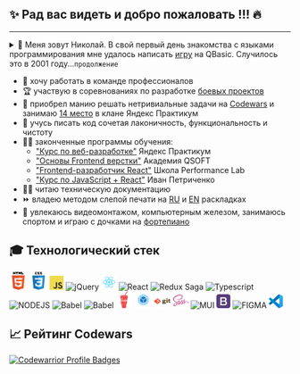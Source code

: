 ## ✨ Рад вас видеть и добро пожаловать !!! 🔥
***
 <details>
  <summary>📝 Меня зовут Николай. В свой первый день знакомства с языками программирования мне удалось написать <a href="https://github.com/NikolayMishaev/pc-simulator-game" title="репозиторий игры">игру</a> на QBasic. Случилось это в 2001 году...<code>продолжение</code></summary>
Я учился в школе и кодинг меня очень увлекал. Планировал написать новый вариант этой игры уже на продвинутом языке DarkBasic, для чего активно его изучал. Но доделать проект не удалось, т.к. родители отправили меня по своим стопам поступать в агрономический институт 🍅🌱. После его окончания 👨‍🎓 я работал на производстве в сельском хозяйстве и спустя 3 года понял, что в этой области маленькие зарплаты и нет развития. Конечно, я хотел бы вернуться к программированию в тот момент, но у меня была семья, и я не мог себе позволить снова идти учиться. А курсов в то время не было. Я всегда относился к программистам как к очень умным и талантливым людям и считал, что мое время давно было упущено. Тогда я решил поменять работу и устроился в крупную транспортную компанию, в которой и проработал последующие 10 лет. Со временем я стал понимать, что мне негде проявить свой потенциал. Время необратимо уходило, и в какой-то момент я понял, что так больше продолжаться не может, нужно рискнуть и попробовать изменить свою жизнь. Так в конце 2020 года я начал искать курсы по веб-разработке. Вышел на Яндекс Практикум, который привлек меня интересным способом обучения и убедил, что реализовать мечту возможно. Я с удовольствием прошел обучение и спустя 20 летний перерыв в программировании 🤷‍♂️, окрыленный стремлением и желанием, с радостью возвращаюсь к своему интересному хобби детства, которое обязательно воплощу в свою любимую работу мечты 👨‍💻!
</details>

- :briefcase: хочу работать в команде профессионалов
- :trophy: участвую в соревнованиях по разработке [боевых проектов](https://github.com/NikolayMishaev/BBBS "репозиторий верстки сайта «Старшие Братья Старшие Сестры»")
- :key: приобрел манию решать нетривиальные задачи на [Codewars](https://www.codewars.com/users/NikolayMishaev "мой профиль Codewars") и занимаю [14 место](https://disk.yandex.ru/i/YM3ENReCRffZdQ "таблица с рейтингом") в клане Яндекс Практикум
- :dart: учусь писать код сочетая лаконичность, функциональность и чистоту
- 👨‍🎓 законченные программы обучения: 
    - ["Курс по веб-разработке"](https://disk.yandex.ru/i/IjNNkBJhovri1w "диплом об окончании") Яндекс Практикум
    - ["Основы Frontend верстки"](https://disk.yandex.ru/i/9FBiSZU0fS1Tqg "диплом об окончании") Академия QSOFT
    - ["Frontend-разработчик React"]() Школа Performance Lab
    -  ["Курс по JavaScript + React"](https://disk.yandex.ru/i/x-z0Ir2XsPWDQw "сертификат об окончании") Иван Петриченко
- 🕵️‍♂️ читаю техническую документацию
- ⏩ владею методом слепой печати на [RU](https://disk.yandex.ru/i/7RXexxQOoae9ZA "сертификат теста печати") и [EN](https://disk.yandex.ru/i/bI7jfEPjlvC-rg "сертификат теста печати") раскладках
- 🎥 увлекаюсь видеомонтажом, компьютерным железом, занимаюсь спортом и играю с дочками на [фортепиано](https://youtu.be/UHtE-Ha_QPY "ролик моей игры")

## 🎓 Технологический стек
<p>
    <img src="https://raw.githubusercontent.com/github/explore/80688e429a7d4ef2fca1e82350fe8e3517d3494d/topics/html/html.png" alt="HTML" height="32" title="HTML">
    <img src="https://raw.githubusercontent.com/github/explore/80688e429a7d4ef2fca1e82350fe8e3517d3494d/topics/css/css.png" alt="CSS" height="32" title="CSS">
 <img src="https://raw.githubusercontent.com/github/explore/80688e429a7d4ef2fca1e82350fe8e3517d3494d/topics/javascript/javascript.png" alt="Javascript" height="25" title="JAVASCRIPT">
  <img src="https://www.pnguniverse.com/wp-content/uploads/2020/10/jQuery-Logo.png" alt="jQuery" width="70" height="25" title='JQUERY'>
  <img src="https://raw.githubusercontent.com/github/explore/80688e429a7d4ef2fca1e82350fe8e3517d3494d/topics/react/react.png" alt="React" height="27" title='REACT.js'>
    <img src="https://pbs.twimg.com/media/D8ysskzX4AYURAR.png" alt="React" height="25" title='Redux'>
    <img src="https://1.bp.blogspot.com/-9BW-rKNA1Bo/WX1qIYZc1WI/AAAAAAAAAeQ/_zk7dH30WvglCQwMeNxvxSoYnEl74cABgCLcBGAs/s400/sagas.png" alt="Redux Saga" height="25" title='Redux Saga'>
    <img src="https://logema.org/local/templates/.default/img/outsource/typescript.svg" alt="Typescript" height="22" title='Typescript'>
  <img src="https://raw.githubusercontent.com/dereknguyen269/dereknguyen269/master/images/nodejs.png" alt="NODEJS" height="28" title="NODE.js">
  <img src="https://camo.githubusercontent.com/472451cf748d80f8adc903c7f81e0386a0ec9569191fad0f90b626b0b50ed444/68747470733a2f2f696d672e736869656c64732e696f2f62616467652f2d457870726573732d3030303030303f6c6f676f3d65787072657373266c6f676f436f6c6f723d7768697465" alt="Babel" height="27" width=90" title="EXPRESS">
      <img src="https://camo.githubusercontent.com/c752788418bd2eacd1e553b449e32ef86db0817f9af5898dcece6006e1450f58/68747470733a2f2f696d672e736869656c64732e696f2f62616467652f2d4d6f6e676f44422d3536613134623f6c6f676f3d6d6f6e676f6462266c6f676f436f6c6f723d7768697465" alt="Babel" height="25" width="100" title="MONGODB">
 <img src="https://raw.githubusercontent.com/github/explore/80688e429a7d4ef2fca1e82350fe8e3517d3494d/topics/gulp/gulp.png" alt="GULP" height="30" title="GULP">
 <img src="https://raw.githubusercontent.com/github/explore/80688e429a7d4ef2fca1e82350fe8e3517d3494d/topics/webpack/webpack.png" alt="Webpack" height="30" title="WEBPACK">
 <img src="https://raw.githubusercontent.com/github/explore/80688e429a7d4ef2fca1e82350fe8e3517d3494d/topics/git/git.png" alt="git" width="30" height="25" title="GIT">
        <img src="https://raw.githubusercontent.com/github/explore/80688e429a7d4ef2fca1e82350fe8e3517d3494d/topics/sass/sass.png" alt="SASS" height="28" title="SASS">
        <img src="https://avatars.mds.yandex.net/i?id=67730794e9559bc3872fdec07c4afd74-5560397-images-thumbs&n=13" alt="MUI" height="25" title="MUI">
    <img src="https://raw.githubusercontent.com/github/explore/80688e429a7d4ef2fca1e82350fe8e3517d3494d/topics/bootstrap/bootstrap.png" alt="BOOTSTRAP" height="25" title="BOOTSTRAP">
      <img src="https://4.bp.blogspot.com/-LiJZ5I8E7K8/XIe_GeI5glI/AAAAAAAAIuw/4Awu8j8r0P8TKBXzyxyslHEfplOlK9-6QCK4BGAYYCw/s640/icon%2Bfigma%2Bvector.png" alt="FIGMA" height="25" title="FIGMA">
    <img src="https://raw.githubusercontent.com/github/explore/80688e429a7d4ef2fca1e82350fe8e3517d3494d/topics/visual-studio-code/visual-studio-code.png" alt="VS Code" height="25" title = VS_CODE>
    
<p/>

## :chart_with_upwards_trend: Рейтинг Codewars
[![Codewarrior Profile Badges](https://www.codewars.com/users/NikolayMishaev/badges/large)](https://www.codewars.com/users/NikolayMishaev) 
